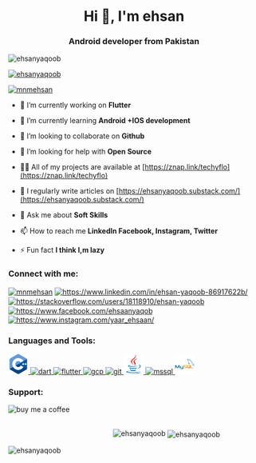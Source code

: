 <h1 align="center">Hi 👋, I'm ehsan</h1>
<h3 align="center">Android developer from Pakistan</h3>

<p align="left"> <img src="https://komarev.com/ghpvc/?username=ehsanyaqoob&label=Profile%20views&color=0e75b6&style=flat" alt="ehsanyaqoob" /> </p>

<p align="left"> <a href="https://github.com/ryo-ma/github-profile-trophy"><img src="https://github-profile-trophy.vercel.app/?username=ehsanyaqoob" alt="ehsanyaqoob" /></a> </p>

<p align="left"> <a href="https://twitter.com/mnmehsan" target="blank"><img src="https://img.shields.io/twitter/follow/mnmehsan?logo=twitter&style=for-the-badge" alt="mnmehsan" /></a> </p>

- 🔭 I’m currently working on **Flutter**

- 🌱 I’m currently learning **Android +IOS development**

- 👯 I’m looking to collaborate on **Github**

- 🤝 I’m looking for help with **Open Source**

- 👨‍💻 All of my projects are available at [https://znap.link/techyflo](https://znap.link/techyflo)

- 📝 I regularly write articles on [https://ehsanyaqoob.substack.com/](https://ehsanyaqoob.substack.com/)

- 💬 Ask me about **Soft Skills**

- 📫 How to reach me **LinkedIn Facebook, Instagram, Twitter**

- ⚡ Fun fact **I think I,m lazy**

<h3 align="left">Connect with me:</h3>
<p align="left">
<a href="https://twitter.com/mnmehsan" target="blank"><img align="center" src="https://raw.githubusercontent.com/rahuldkjain/github-profile-readme-generator/master/src/images/icons/Social/twitter.svg" alt="mnmehsan" height="30" width="40" /></a>
<a href="https://linkedin.com/in/https://www.linkedin.com/in/ehsan-yaqoob-86917622b/" target="blank"><img align="center" src="https://raw.githubusercontent.com/rahuldkjain/github-profile-readme-generator/master/src/images/icons/Social/linked-in-alt.svg" alt="https://www.linkedin.com/in/ehsan-yaqoob-86917622b/" height="30" width="40" /></a>
<a href="https://stackoverflow.com/users/https://stackoverflow.com/users/18118910/ehsan-yaqoob" target="blank"><img align="center" src="https://raw.githubusercontent.com/rahuldkjain/github-profile-readme-generator/master/src/images/icons/Social/stack-overflow.svg" alt="https://stackoverflow.com/users/18118910/ehsan-yaqoob" height="30" width="40" /></a>
<a href="https://fb.com/https://www.facebook.com/ehsaanyaqob" target="blank"><img align="center" src="https://raw.githubusercontent.com/rahuldkjain/github-profile-readme-generator/master/src/images/icons/Social/facebook.svg" alt="https://www.facebook.com/ehsaanyaqob" height="30" width="40" /></a>
<a href="https://instagram.com/https://www.instagram.com/yaar_ehsaan/" target="blank"><img align="center" src="https://raw.githubusercontent.com/rahuldkjain/github-profile-readme-generator/master/src/images/icons/Social/instagram.svg" alt="https://www.instagram.com/yaar_ehsaan/" height="30" width="40" /></a>
</p>

<h3 align="left">Languages and Tools:</h3>
<p align="left"> <a href="https://www.w3schools.com/cpp/" target="_blank" rel="noreferrer"> <img src="https://raw.githubusercontent.com/devicons/devicon/master/icons/cplusplus/cplusplus-original.svg" alt="cplusplus" width="40" height="40"/> </a> <a href="https://dart.dev" target="_blank" rel="noreferrer"> <img src="https://www.vectorlogo.zone/logos/dartlang/dartlang-icon.svg" alt="dart" width="40" height="40"/> </a> <a href="https://flutter.dev" target="_blank" rel="noreferrer"> <img src="https://www.vectorlogo.zone/logos/flutterio/flutterio-icon.svg" alt="flutter" width="40" height="40"/> </a> <a href="https://cloud.google.com" target="_blank" rel="noreferrer"> <img src="https://www.vectorlogo.zone/logos/google_cloud/google_cloud-icon.svg" alt="gcp" width="40" height="40"/> </a> <a href="https://git-scm.com/" target="_blank" rel="noreferrer"> <img src="https://www.vectorlogo.zone/logos/git-scm/git-scm-icon.svg" alt="git" width="40" height="40"/> </a> <a href="https://www.java.com" target="_blank" rel="noreferrer"> <img src="https://raw.githubusercontent.com/devicons/devicon/master/icons/java/java-original.svg" alt="java" width="40" height="40"/> </a> <a href="https://www.microsoft.com/en-us/sql-server" target="_blank" rel="noreferrer"> <img src="https://www.svgrepo.com/show/303229/microsoft-sql-server-logo.svg" alt="mssql" width="40" height="40"/> </a> <a href="https://www.mysql.com/" target="_blank" rel="noreferrer"> <img src="https://raw.githubusercontent.com/devicons/devicon/master/icons/mysql/mysql-original-wordmark.svg" alt="mysql" width="40" height="40"/> </a> </p>

<h3 align="left">Support:</h3>
<p><a href="https://www.buymeacoffee.com/buy me a coffee"> <img align="left" src="https://cdn.buymeacoffee.com/buttons/v2/default-yellow.png" height="50" width="210" alt="buy me a coffee" /></a></p><br><br>

<p><img align="left" src="https://github-readme-stats.vercel.app/api/top-langs?username=ehsanyaqoob&show_icons=true&locale=en&layout=compact" alt="ehsanyaqoob" /></p>

<p>&nbsp;<img align="center" src="https://github-readme-stats.vercel.app/api?username=ehsanyaqoob&show_icons=true&locale=en" alt="ehsanyaqoob" /></p>

<p><img align="center" src="https://github-readme-streak-stats.herokuapp.com/?user=ehsanyaqoob&" alt="ehsanyaqoob" /></p>
